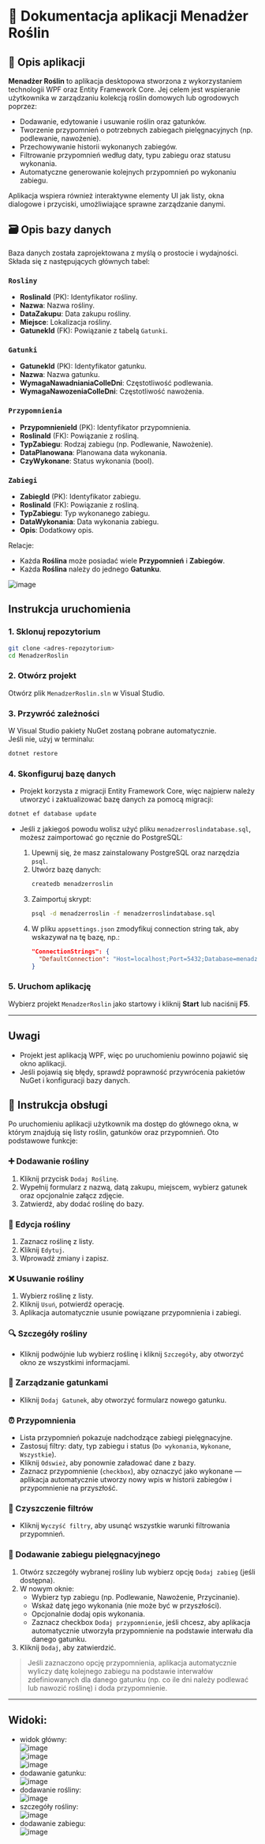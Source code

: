 # 📘 Dokumentacja aplikacji **Menadżer Roślin**

## 🌱 Opis aplikacji

**Menadżer Roślin** to aplikacja desktopowa stworzona z wykorzystaniem technologii WPF oraz Entity Framework Core. Jej celem jest wspieranie użytkownika w zarządzaniu kolekcją roślin domowych lub ogrodowych poprzez:

- Dodawanie, edytowanie i usuwanie roślin oraz gatunków.
- Tworzenie przypomnień o potrzebnych zabiegach pielęgnacyjnych (np. podlewanie, nawożenie).
- Przechowywanie historii wykonanych zabiegów.
- Filtrowanie przypomnień według daty, typu zabiegu oraz statusu wykonania.
- Automatyczne generowanie kolejnych przypomnień po wykonaniu zabiegu.

Aplikacja wspiera również interaktywne elementy UI jak listy, okna dialogowe i przyciski, umożliwiające sprawne zarządzanie danymi.

## 🗃️ Opis bazy danych

Baza danych została zaprojektowana z myślą o prostocie i wydajności. Składa się z następujących głównych tabel:

### `Rosliny`
- **RoslinaId** (PK): Identyfikator rośliny.
- **Nazwa**: Nazwa rośliny.
- **DataZakupu**: Data zakupu rośliny.
- **Miejsce**: Lokalizacja rośliny.
- **GatunekId** (FK): Powiązanie z tabelą `Gatunki`.

### `Gatunki`
- **GatunekId** (PK): Identyfikator gatunku.
- **Nazwa**: Nazwa gatunku.
- **WymagaNawadnianiaCoIleDni**: Częstotliwość podlewania.
- **WymagaNawozeniaCoIleDni**: Częstotliwość nawożenia.

### `Przypomnienia`
- **PrzypomnienieId** (PK): Identyfikator przypomnienia.
- **RoslinaId** (FK): Powiązanie z rośliną.
- **TypZabiegu**: Rodzaj zabiegu (np. Podlewanie, Nawożenie).
- **DataPlanowana**: Planowana data wykonania.
- **CzyWykonane**: Status wykonania (bool).

### `Zabiegi`
- **ZabiegId** (PK): Identyfikator zabiegu.
- **RoslinaId** (FK): Powiązanie z rośliną.
- **TypZabiegu**: Typ wykonanego zabiegu.
- **DataWykonania**: Data wykonania zabiegu.
- **Opis**: Dodatkowy opis.

Relacje:
- Każda **Roślina** może posiadać wiele **Przypomnień** i **Zabiegów**.
- Każda **Roślina** należy do jednego **Gatunku**.

![image](https://github.com/user-attachments/assets/1c0b8445-9baa-4ac9-8b75-78f2dac90fe9)  


## Instrukcja uruchomienia

### 1. Sklonuj repozytorium
```bash
git clone <adres-repozytorium>
cd MenadzerRoslin
```

### 2. Otwórz projekt
Otwórz plik `MenadzerRoslin.sln` w Visual Studio.

### 3. Przywróć zależności
W Visual Studio pakiety NuGet zostaną pobrane automatycznie.  
Jeśli nie, użyj w terminalu:
```bash
dotnet restore
```

### 4. Skonfiguruj bazę danych

- Projekt korzysta z migracji Entity Framework Core, więc najpierw należy utworzyć i zaktualizować bazę danych za pomocą migracji:

```bash
dotnet ef database update
```

- Jeśli z jakiegoś powodu wolisz użyć pliku `menadzerroslindatabase.sql`, możesz zaimportować go ręcznie do PostgreSQL:

  1. Upewnij się, że masz zainstalowany PostgreSQL oraz narzędzia `psql`.
  2. Utwórz bazę danych:
     ```bash
     createdb menadzerroslin
     ```
  3. Zaimportuj skrypt:
     ```bash
     psql -d menadzerroslin -f menadzerroslindatabase.sql
     ```
  4. W pliku `appsettings.json` zmodyfikuj connection string tak, aby wskazywał na tę bazę, np.:
     ```json
     "ConnectionStrings": {
       "DefaultConnection": "Host=localhost;Port=5432;Database=menadzerroslin;Username=twoj_uzytkownik;Password=twoje_haslo"
     }
     ```

### 5. Uruchom aplikację
Wybierz projekt `MenadzerRoslin` jako startowy i kliknij **Start** lub naciśnij **F5**.

---

## Uwagi
- Projekt jest aplikacją WPF, więc po uruchomieniu powinno pojawić się okno aplikacji.
- Jeśli pojawią się błędy, sprawdź poprawność przywrócenia pakietów NuGet i konfiguracji bazy danych.

## 🧭 Instrukcja obsługi

Po uruchomieniu aplikacji użytkownik ma dostęp do głównego okna, w którym znajdują się listy roślin, gatunków oraz przypomnień. Oto podstawowe funkcje:

### ➕ Dodawanie rośliny
1. Kliknij przycisk `Dodaj Roślinę`.
2. Wypełnij formularz z nazwą, datą zakupu, miejscem, wybierz gatunek oraz opcjonalnie załącz zdjęcie.
3. Zatwierdź, aby dodać roślinę do bazy.

### 📝 Edycja rośliny
1. Zaznacz roślinę z listy.
2. Kliknij `Edytuj`.
3. Wprowadź zmiany i zapisz.

### ❌ Usuwanie rośliny
1. Wybierz roślinę z listy.
2. Kliknij `Usuń`, potwierdź operację.
3. Aplikacja automatycznie usunie powiązane przypomnienia i zabiegi.

### 🔍 Szczegóły rośliny
- Kliknij podwójnie lub wybierz roślinę i kliknij `Szczegóły`, aby otworzyć okno ze wszystkimi informacjami.

### 🧬 Zarządzanie gatunkami
- Kliknij `Dodaj Gatunek`, aby otworzyć formularz nowego gatunku.

### ⏰ Przypomnienia
- Lista przypomnień pokazuje nadchodzące zabiegi pielęgnacyjne.
- Zastosuj filtry: daty, typ zabiegu i status (`Do wykonania`, `Wykonane`, `Wszystkie`).
- Kliknij `Odswież`, aby ponownie załadować dane z bazy.
- Zaznacz przypomnienie (`checkbox`), aby oznaczyć jako wykonane — aplikacja automatycznie utworzy nowy wpis w historii zabiegów i przypomnienie na przyszłość.

### 🧹 Czyszczenie filtrów
- Kliknij `Wyczyść filtry`, aby usunąć wszystkie warunki filtrowania przypomnień.


### 💉 Dodawanie zabiegu pielęgnacyjnego

1. Otwórz szczegóły wybranej rośliny lub wybierz opcję `Dodaj zabieg` (jeśli dostępna).
2. W nowym oknie:
   - Wybierz typ zabiegu (np. Podlewanie, Nawożenie, Przycinanie).
   - Wskaż datę jego wykonania (nie może być w przyszłości).
   - Opcjonalnie dodaj opis wykonania.
   - Zaznacz checkbox `Dodaj przypomnienie`, jeśli chcesz, aby aplikacja automatycznie utworzyła przypomnienie na podstawie interwału dla danego gatunku.
3. Kliknij `Dodaj`, aby zatwierdzić.

> Jeśli zaznaczono opcję przypomnienia, aplikacja automatycznie wyliczy datę kolejnego zabiegu na podstawie interwałów zdefiniowanych dla danego gatunku (np. co ile dni należy podlewać lub nawozić roślinę) i doda przypomnienie.
---

## Widoki:
- widok główny:  
![image](https://github.com/user-attachments/assets/7c33c1dd-70d5-4d74-a7d2-6c055de9a7d5)  
![image](https://github.com/user-attachments/assets/bf03a00b-6dff-4e10-a834-955ba436d0c3)  
![image](https://github.com/user-attachments/assets/411ec32e-f4bf-4530-8884-6a21b5d68f51)  
- dodawanie gatunku:    
![image](https://github.com/user-attachments/assets/c35d2ce3-aed1-4618-875c-eabf4051e2e2)  
- dodawanie rośliny:  
![image](https://github.com/user-attachments/assets/962d62d5-ecb2-4bbc-b8d8-eae5e0feb9f5)  
- szczegóły rośliny:  
![image](https://github.com/user-attachments/assets/bda0febb-ca50-48ca-a62d-eed14764fcfd)    
- dodawanie zabiegu:  
![image](https://github.com/user-attachments/assets/53773d31-91ac-4270-b1f4-2c25b67d1387)  






